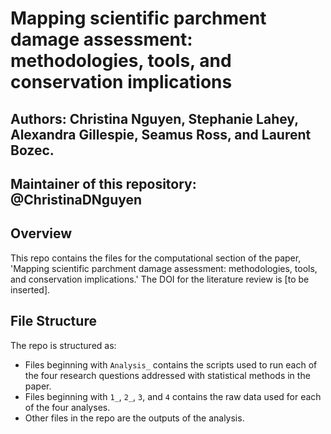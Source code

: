 # Mapping scientific parchment damage assessment: methodologies, tools, and conservation implications
## Authors: Christina Nguyen, Stephanie Lahey, Alexandra Gillespie, Seamus Ross, and Laurent Bozec.
## Maintainer of this repository: @ChristinaDNguyen 

## Overview
This repo contains the files for the computational section of the paper, 'Mapping scientific parchment damage assessment: methodologies, tools, and conservation implications.'
The DOI for the literature review is [to be inserted]. 

## File Structure
The repo is structured as:

- Files beginning with `Analysis_` contains the scripts used to run each of the four research questions addressed with statistical methods in the paper.
- Files beginning with `1_`, `2_`, `3`, and `4` contains the raw data used for each of the four analyses.
- Other files in the repo are the outputs of the analysis.

